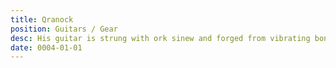 ```yaml
---
title: Qranock
position: Guitars / Gear
desc: His guitar is strung with ork sinew and forged from vibrating boneplates.
date: 0004-01-01
---
```

